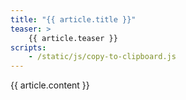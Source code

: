 ```yaml
---
title: "{{ article.title }}"
teaser: >
    {{ article.teaser }}
scripts:
    - /static/js/copy-to-clipboard.js
---
```


{{ article.content }}